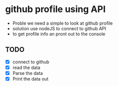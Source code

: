 # github profile using API

- Proble we need a simple to look at github profile
- solution use nodeJS to connect to github API
- to get profile info an pront out to the console

## TODO

- [x] connect to github
- [x] read the data
- [x] Parse the data
- [x] Print the data out
